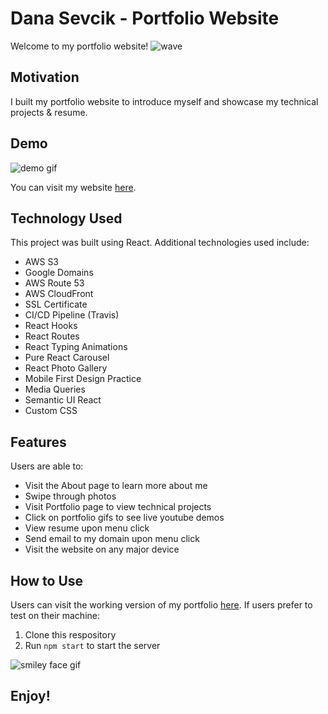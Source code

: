 # Dana Sevcik - Portfolio Website

Welcome to my portfolio website!
![wave](https://media.giphy.com/media/Wj7lNjMNDxSmc/giphy-downsized.gif)

## Motivation

I built my portfolio website to introduce myself and showcase my technical projects & resume.

## Demo
![demo gif](https://media.giphy.com/media/l36rBMUc1x9eL1eD1b/giphy.gif)

You can visit my website [here](https://www.danasevcik.com/).

## Technology Used
This project was built using React. Additional technologies used include:
* AWS S3
* Google Domains
* AWS Route 53
* AWS CloudFront
* SSL Certificate
* CI/CD Pipeline (Travis)
* React Hooks
* React Routes
* React Typing Animations
* Pure React Carousel
* React Photo Gallery
* Mobile First Design Practice
* Media Queries
* Semantic UI React
* Custom CSS

## Features
Users are able to:
* Visit the About page to learn more about me
* Swipe through photos
* Visit Portfolio page to view technical projects
* Click on portfolio gifs to see live youtube demos
* View resume upon menu click
* Send email to my domain upon menu click
* Visit the website on any major device

## How to Use
Users can visit the working version of my portfolio [here](https://www.danasevcik.com/).
If users prefer to test on their machine:
1. Clone this respository 
2. Run ```npm start``` to start the server

![smiley face gif](https://media.giphy.com/media/xTiN0E03sgnvms9Uli/giphy.gif)

## Enjoy!
